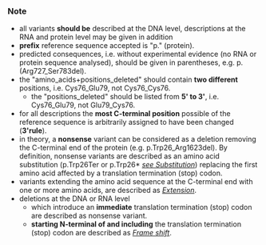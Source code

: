 ### Note

*	all variants **should be** described at the DNA level, descriptions at the RNA and protein level may be given in addition
*	**prefix** reference sequence accepted is "p." (protein).
*	predicted consequences, i.e. without experimental evidence (no RNA or protein sequence analysed), should be given in parentheses, e.g. p.(Arg727\_Ser783del).
*	the "amino\_acids+positions\_deleted" should contain **two different** positions, i.e. Cys76\_Glu79, not Cys76\_Cys76.
	*	the "positions\_deleted" should be listed from **5' to 3'**, i.e. Cys76\_Glu79, not Glu79\_Cys76.
*	for all descriptions the **most C-terminal position** possible of the reference sequence is arbitrarily assigned to have been changed (**3'rule**).
*	in theory, a **nonsense** variant can be considered as a deletion removing the C-terminal end of the protein (e.g. p.Trp26\_Arg1623del). By definition, nonsense variants are described as an amino acid substitution (p.Trp26Ter or p.Trp26* [_see Substitution_](/recommendations/protein/variant/substitution)) replacing the first amino acid affected by a translation termination (stop) codon.
*	variants extending the amino acid sequence at the C-terminal end with one or more amino acids, are described as [_Extension_](/recommendations/protein/variant/extension).
*	deletions at the DNA or RNA level
	*	which introduce an **immediate** translation termination (stop) codon are described as nonsense variant.
	*	**starting N-terminal of and including** the translation termination (stop) codon are described as [_Frame shift_](/recommendations/protein/variant/frameshift).	
